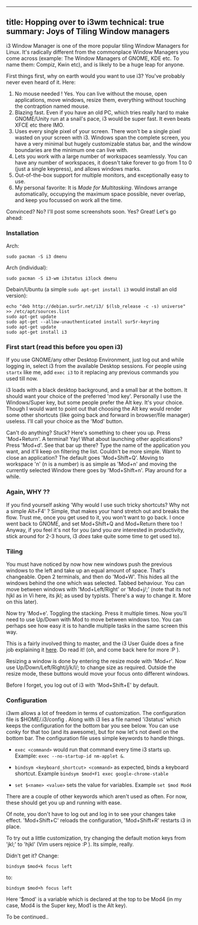 -----
title: Hopping over to i3wm
technical: true
summary: Joys of Tiling Window managers
-----

i3 Window Manager is one of the more popular tiling Window Managers for Linux. It's radically different from the commonplace Window Managers you come across (example: The Window Managers of GNOME, KDE etc. To name them: Compiz, Kwin etc), and is likely to be a huge leap for anyone.

First things first, why on earth would you want to use i3? You've probably never even heard of it. Here:

1. No mouse needed ! Yes. You can live without the mouse, open applications, move windows, resize them, everything without touching the contraption named mouse.
2. Blazing fast. Even if you have an old PC, which tries really hard to make GNOME/Unity run at a snail's pace, i3 would be super fast. It even beats XFCE etc there IMO.
3. Uses every single pixel of your screen. There won't be a single pixel wasted on your screen with i3. Windows span the complete screen, you have a very minimal but hugely customizable status bar, and the window boundaries are the minimum one can live with.
4. Lets you work with a large number of workspaces seamlessly. You can have any number of workspaces, it doesn't take forever to go from 1 to 0 (just a single keypress), and allows windows marks.
5. Out-of-the-box support for multiple monitors, and exceptionally easy to use.
6. My personal favorite: It is *Made for Multitasking*. Windows arrange automatically, occupying the maximum space possible, never overlap, and keep you focussed on work all the time.

Convinced? No? I'll post some screenshots soon. Yes? Great! Let's go ahead:


### Installation

Arch:

    sudo pacman -S i3 dmenu

Arch (individual):

    sudo pacman -S i3-wm i3status i3lock dmenu

Debain/Ubuntu (a simple `sudo apt-get install i3` would install an old version):

    echo "deb http://debian.sur5r.net/i3/ $(lsb_release -c -s) universe" >> /etc/apt/sources.list
    sudo apt-get update
    sudo apt-get --allow-unauthenticated install sur5r-keyring
    sudo apt-get update
    sudo apt-get install i3


### First start (read this before you open i3)

If you use GNOME/any other Desktop Environment, just log out and while logging in, select i3 from the available Desktop sessions. For people using `startx` like me, add `exec i3` to it replacing any previous commands you used till now.

i3 loads with a black desktop background, and a small bar at the bottom. It should want your choice of the preferred 'mod key'. Personally I use the Windows/Super key, but some people prefer the Alt key. It's your choice. Though I would want to point out that choosing the Alt key would render some other shortcuts (like going back and forward in browser/file manager) useless. I'll call your choice as the 'Mod' button.

Can't do anything? Stuck? Here's something to cheer you up. Press 'Mod+Return'. A terminal! Yay! What about launching other applications? Press 'Mod+d'. See that bar up there? Type the name of the application you want, and it'll keep on filtering the list. Couldn't be more simple. Want to close an application? The default goes 'Mod+Shift+Q'. Moving to workspace 'n' (n is a number) is as simple as 'Mod+n' and moving the currently selected Window there goes by 'Mod+Shift+n'. Play around for a while.

### Again, WHY ??

If you find yourself asking 'Why would I use such tricky shortcuts? Why not a simple Alt+F4' ? Simple, that makes your hand stretch out and breaks the flow. Trust me, once you get used to it, you won't want to go back. I once went back to GNOME, and set Mod+Shift+Q and Mod+Return there too ! Anyway, if you feel it's not for you (and you *are* interested in productivity, stick around for 2-3 hours, i3 *does* take quite some time to get used to).

### Tiling

You must have noticed by now how new windows push the previous windows to the left and take up an equal amount of space. That's changeable. Open 2 terminals, and then do 'Mod+W'. This hides all the windows behind the one which was selected. Tabbed behaviour. You can move between windows with 'Mod+Left/Right' or 'Mod+j/;' (note that its not hjkl as in Vi here, its jkl; as used by typists. There's a way to change it. More on this later).

Now try 'Mod+e'. Toggling the stacking. Press it multiple times. Now you'll need to use Up/Down with Mod to move between windows too. You can perhaps see how easy it is to handle multiple tasks in the same screen this way.

This is a fairly involved thing to master, and the i3 User Guide does a fine job explaining it [here](https://i3wm.org/docs/userguide.html). Do read it! (oh, and come back here for more :P ).

Resizing a window is done by entering the resize mode with 'Mod+r'. Now use Up/Down/Left/Right/j/k/l/; to change size as required. Outside the resize mode, these buttons would move your focus onto different windows.

Before I forget, you log out of i3 with 'Mod+Shift+E' by default.

### Configuration

i3wm allows a lot of freedom in terms of customization. The configuration file is $HOME/.i3/config . Along with i3 lies a file named 'i3status' which keeps the configuration for the bottom bar you see below. You can use conky for that too (and its awesome), but for now let's not dwell on the bottom bar. The configuration file uses simple keywords to handle things. 

* `exec <command>` would run that command every time i3 starts up. Example: `exec --no-startup-id nm-applet &`.

* `bindsym <keyboard_shortcut> <command>` as expected, binds a keyboard shortcut. Example `bindsym $mod+F1 exec google-chrome-stable`

* `set $<name> <value>` sets the value for variables. Example `set $mod Mod4`

There are a couple of other keywords which aren't used as often. For now, these should get you up and running with ease.

Of note, you don't have to log out and log in to see your changes take effect. 'Mod+Shift+C' reloads the configuration, 'Mod+Shift+R' restarts i3 in place.

To try out a little customization, try changing the default motion keys from 'jkl;' to 'hjkl' (Vim users rejoice :P ). Its simple, really.

Didn't get it?
Change:

    bindsym $mod+k focus left

to:

    bindsym $mod+h focus left

Here '$mod' is a variable which is declared at the top to be Mod4 (in my case, Mod4 is the Super key, Mod1 is the Alt key).

To be continued..
